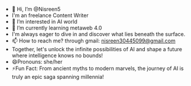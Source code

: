 - 👋 Hi, I’m @Nisreen5
- I'm an freelance Content Writer
- 👀 I’m interested in AI world
- 🌱 I’m currently learning metaweb 4.0
- I'm always eager to dive in and discover what lies beneath the surface.
- 📫 How to reach me? through gmail: nisreen30445099@gmail.com
- Together, let's unlock the infinite possibilities of AI and shape a future where intelligence knows no bounds!
- 😄Pronouns: she/her
- ⚡Fun Fact: From ancient myths to modern marvels, the journey of AI is truly an epic saga spanning millennia!

<!---
Nisreen5/Nisreen5 is a ✨ special ✨ repository because its `README.md` (this file) appears on your GitHub profile.
You can click the Preview link to take a look at your changes.
--->
